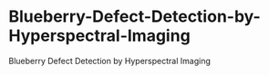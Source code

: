 # Blueberry-Defect-Detection-by-Hyperspectral-Imaging
Blueberry Defect Detection by Hyperspectral Imaging
